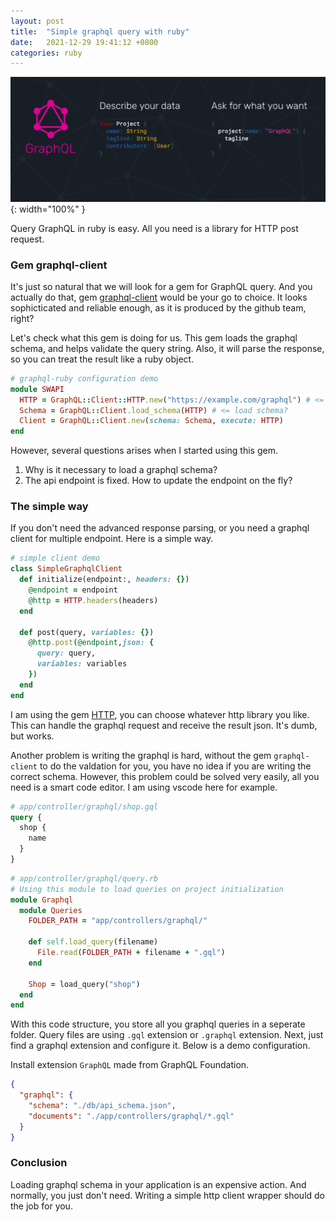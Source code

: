 ```yaml
---
layout: post
title:  "Simple graphql query with ruby"
date:   2021-12-29 19:41:12 +0800
categories: ruby
---
```

![graphql](https://github.com/branliang/branliang.github.io/blob/master/assets/images/graphql-ruby.png?raw=true){: width="100%" }

Query GraphQL in ruby is easy. All you need is a library for HTTP post request.

### Gem graphql-client

It's just so natural that we will look for a gem for GraphQL query. And you actually do that, gem [graphql-client](https://github.com/github/graphql-client) would be your go to choice. It looks sophicticated and reliable enough, as it is produced by the github team, right?

Let's check what this gem is doing for us. This gem loads the graphql schema, and helps validate the query string. Also, it will parse the response, so you can treat the result like a ruby object.

<!--end_excerpt-->

```ruby
# graphql-ruby configuration demo
module SWAPI
  HTTP = GraphQL::Client::HTTP.new("https://example.com/graphql") # <= fixed url?
  Schema = GraphQL::Client.load_schema(HTTP) # <= load schema?
  Client = GraphQL::Client.new(schema: Schema, execute: HTTP)
end
```

However, several questions arises when I started using this gem.
1. Why is it necessary to load a graphql schema?
2. The api endpoint is fixed. How to update the endpoint on the fly?

### The simple way

If you don't need the advanced response parsing, or you need a graphql client for multiple endpoint. Here is a simple way.

```ruby
# simple client demo
class SimpleGraphqlClient
  def initialize(endpoint:, headers: {})
    @endpoint = endpoint
    @http = HTTP.headers(headers)
  end

  def post(query, variables: {})
    @http.post(@endpoint,json: {
      query: query,
      variables: variables
    })
  end
end
```

I am using the gem [HTTP](https://github.com/httprb/http), you can choose whatever http library you like. This can handle the graphql request and receive the result json. It's dumb, but works.

Another problem is writing the graphql is hard, without the gem `graphql-client` to do the valdation for you, you have no idea if you are writing the correct schema. However, this problem could be solved very easily, all you need is a smart code editor. I am using vscode here for example. 

```graphql
# app/controller/graphql/shop.gql
query {
  shop {
    name
  }
}
```

```ruby
# app/controller/graphql/query.rb
# Using this module to load queries on project initialization
module Graphql
  module Queries
    FOLDER_PATH = "app/controllers/graphql/"

    def self.load_query(filename)
      File.read(FOLDER_PATH + filename + ".gql")
    end
  
    Shop = load_query("shop")
  end
end
```

With this code structure, you store all you graphql queries in a seperate folder. Query files are using `.gql` extension or `.graphql` extension. Next, just find a graphql extension and configure it. Below is a demo configuration.

Install extension `GraphQL` made from GraphQL Foundation.

```json
{
  "graphql": {
    "schema": "./db/api_schema.json",
    "documents": "./app/controllers/graphql/*.gql"
  }
}
```

### Conclusion

Loading graphql schema in your application is an expensive action. And normally, you just don't need. Writing a simple http client wrapper should do the job for you.

